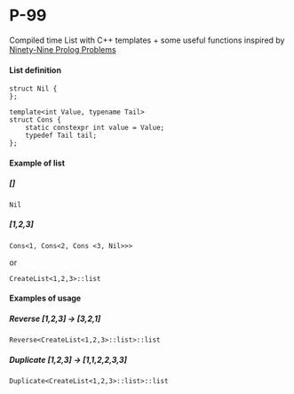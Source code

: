 # P-99
Compiled time List with C++ templates + some useful functions inspired by 
[Ninety-Nine Prolog Problems](https://www.ic.unicamp.br/~meidanis/courses/mc336/2009s2/prolog/problemas/)

#### List definition
```
struct Nil {
};

template<int Value, typename Tail>
struct Cons {
    static constexpr int value = Value;
    typedef Tail tail;
};
```

#### Example of list
##### []
```
Nil
```
##### [1,2,3] 
```
Cons<1, Cons<2, Cons <3, Nil>>>
```
or
```
CreateList<1,2,3>::list
```

#### Examples of usage
##### Reverse [1,2,3] -> [3,2,1]
```
Reverse<CreateList<1,2,3>::list>::list
```

##### Duplicate [1,2,3] -> [1,1,2,2,3,3]
```
Duplicate<CreateList<1,2,3>::list>::list
```
